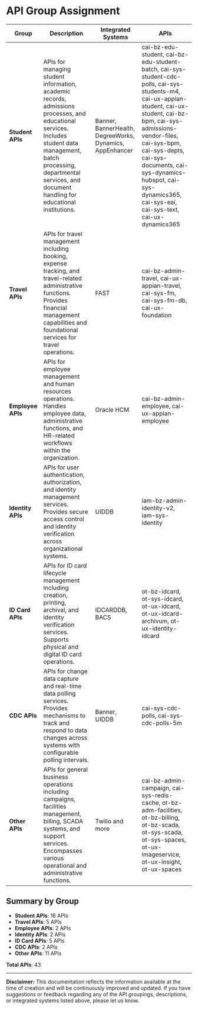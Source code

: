 # API Group Assignment

| Group | Description | Integrated Systems | APIs |
|-------|-------------|-------------------|------|
| **Student APIs** | APIs for managing student information, academic records, admissions processes, and educational services. Includes student data management, batch processing, departmental services, and document handling for educational institutions. | Banner, BannerHealth, DegreeWorks, Dynamics, AppEnhancer | cai-bz-edu-student, cai-bz-edu-student-batch, cai-sys-student-cdc-polls, cai-sys-students-m4, cai-ux-appian-student, cai-ux-student, cai-bz-bpm, cai-sys-admissions-vendor-files, cai-sys-bpm, cai-sys-depts, cai-sys-documents, cai-sys-dynamics-hubspot, cai-sys-dynamics365, cai-sys-eai, cai-sys-text, cai-ux-dynamics365 |
| **Travel APIs** | APIs for travel management including booking, expense tracking, and travel-related administrative functions. Provides financial management capabilities and foundational services for travel operations. | FAST | cai-bz-admin-travel, cai-ux-appian-travel, cai-sys-fm, cai-sys-fm-db, cai-ux-foundation |
| **Employee APIs** | APIs for employee management and human resources operations. Handles employee data, administrative functions, and HR-related workflows within the organization. | Oracle HCM | cai-bz-admin-employee, cai-ux-appian-employee |
| **Identity APIs** | APIs for user authentication, authorization, and identity management services. Provides secure access control and identity verification across organizational systems. | UIDDB | iam-bz-admin-identity-v2, iam-sys-identity |
| **ID Card APIs** | APIs for ID card lifecycle management including creation, printing, archival, and identity verification services. Supports physical and digital ID card operations. | IDCARDDB, BACS | ot-bz-idcard, ot-sys-idcard, ot-ux-idcard, ot-ux-idcard-archivum, ot-ux-identity-idcard |
| **CDC APIs** | APIs for change data capture and real-time data polling services. Provides mechanisms to track and respond to data changes across systems with configurable polling intervals. | Banner, UIDDB | cai-sys-cdc-polls, cai-sys-cdc-polls-5m |
| **Other APIs** | APIs for general business operations including campaigns, facilities management, billing, SCADA systems, and support services. Encompasses various operational and administrative functions. | Twilio and more | cai-bz-admin-campaign, cai-sys-redis-cache, ot-bz-adm-facilities, ot-bz-billing, ot-bz-scada, ot-sys-scada, ot-sys-spaces, ot-ux-imageservice, ot-ux-insight, ot-ux-spaces |

## Summary by Group

- **Student APIs**: 16 APIs
- **Travel APIs**: 5 APIs  
- **Employee APIs**: 2 APIs
- **Identity APIs**: 2 APIs
- **ID Card APIs**: 5 APIs
- **CDC APIs**: 2 APIs
- **Other APIs**: 11 APIs

**Total APIs**: 43

---

**Disclaimer:** This documentation reflects the information available at the time of creation and will be continuously improved and updated. If you have suggestions or feedback regarding any of the API groupings, descriptions, or integrated systems listed above, please let us know.
